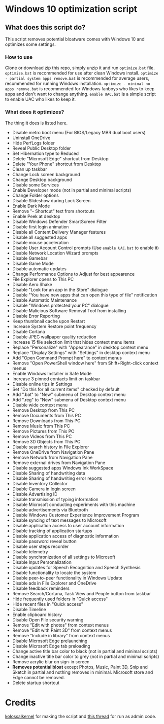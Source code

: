 # Windows 10 optimization script

## What does this script do?
This script removes potential bloatware comes with Windows 10 and optimizes some settings.

### How to use
Clone or download zip this repo, simply unzip it and run `optimize.bat` file. 
`optimize.bat` is recommended for use after clean Windows install.
`optimize - partial system apps remove.bat` is recommended for average users, recommended for running Windows installation.
`optimize - minimal no apps remove.bat` is recommended for Windows fanboys who likes to keep apps and don't want to change anything.
`enable UAC.bat` is a simple script to enable UAC who likes to keep it.

### What does it optimizes?
The thing it does is listed here.

 - Disable metro boot menu (For BIOS/Legacy MBR dual boot users)
 - Uninstall OneDrive
 - Hide PerfLogs folder
 - Reveal Public Desktop folder
 - Set Hibernation type to Reduced
 - Delete "Microsoft Edge" shortcut from Desktop
 - Delete "Your Phone" shortcut from Desktop
 - Clean up taskbar
 - Change Lock screen background
 - Change Desktop background
 - Disable some Services
 - Enable Developer mode (not in partial and minimal scripts)
 - Change Folder options
 - Disable Slideshow during Lock Screen
 - Enable Dark Mode
 - Remove "- Shortcut" text from shortcuts
 - Enable Peek at desktop
 - Disable Windows Defender SmartScreen Filter
 - Disable first login animation
 - Disable all Content Delivery Manager features
 - Disable all suggested apps
 - Disable mouse acceleration
 - Disable User Account Control prompts (Use `enable UAC.bat` to enable it)
 - Disable Network Location Wizard prompts
 - Disable Gamebar
 - Disable Game Mode
 - Disable automatic updates
 - Change Performance Options to Adjust for best appearence
 - File Explorer opens to This PC
 - Disable Aero Shake
 - Disable "Look for an app in the Store" dialogue
 - Disable "You have new apps that can open this type of file" notification
 - Disable Automatic Maintenance
 - Disable "Windows protected your PC" dialogue
 - Disable Malicious Software Removal Tool from installing
 - Disable Error Reporting
 - Keep thumbnail cache upon Restart
 - Increase System Restore point frequency
 - Disable Cortana
 - Disable JPEG wallpaper quality reduction
 - Increase 15 file selection limit that hides context menu items
 - Replace "Personalize" with "Appearance" in desktop context menu
 - Replace "Display Settings" with "Settings" in desktop context menu
 - Add "Open Command Prompt here" to context menus
 - Remove "Open PowerShell window here" from Shift+Right-click context menus
 - Enable Windows Installer in Safe Mode
 - Increase 3 pinned contacts limit on taskbar
 - Disable online tips in Settings
 - Set "Do this for all current items" checked by default
 - Add ".bat" to "New" submenu of Desktop context menu
 - Add ".reg" to "New" submenu of Desktop context menu
 - Disable wide context menu
 - Remove Desktop from This PC
 - Remove Documents from This PC
 - Remove Downloads from This PC
 - Remove Music from This PC
 - Remove Pictures from This PC
 - Remove Videos from This PC
 - Remove 3D Objects from This PC
 - Disable search history in File Explorer
 - Remove OneDrive from Navigation Pane
 - Remove Network from Navigation Pane
 - Remove external drives from Navigation Pane
 - Disable suggested apps Windows Ink WorkSpace
 - Disable Sharing of handwriting data
 - Disable Sharing of handwriting error reports
 - Disable Inventory Collector
 - Disable Camera in login screen
 - Disable Advertising ID
 - Disable transmission of typing information
 - Disable Microsoft conducting experiments with this machine
 - Disable advertisements via Bluetooth
 - Disable Windows Customer Experience Improvement Program
 - Disable syncing of text messages to Microsoft
 - Disable application access to user account information
 - Disable tracking of application startups
 - Disable application access of diagnostic information
 - Disable password reveal button
 - Disable user steps recorder
 - Disable telemetry
 - Disable synchronization of all settings to Microsoft
 - Disable Input Personalization
 - Disable updates for Speech Recognition and Speech Synthesis
 - Disable functionality to locate the system
 - Disable peer-to-peer functionality in Windows Update
 - Disable ads in File Explorer and OneDrive
 - Disable feedback reminders
 - Remove Search/Cortana, Task View and People button from taskbar
 - Hide frequently used folders in "Quick access"
 - Hide recent files in "Quick access"
 - Disable Timeline
 - Enable clipboard history
 - Disable Open File security warning
 - Remove "Edit with photos" from context menus
 - Remove "Edit with Paint 3D" from context menus
 - Remove "Include in library" from context menus
 - Disable Microsoft Edge prelaunching
 - Disable Microsoft Edge tab preloading
 - Change active title bar color to black (not in partial and minimal scripts)
 - Change inactive title bar color to grey (not in partial and minimal scripts)
 - Remove acrylic blur on sign-in screen
 - **Removes potential bloat** except Photos, Music, Paint 3D, Snip and Sketch in partial and nothing removes in minimal. Microsoft store and Edge cannot be removed.
 - Delete startup shortcut

# Credits
[kolossalkernel](https://github.com/kolossalkernel/) for making the script and [this thread](https://stackoverflow.com/questions/11525056/how-to-create-a-batch-file-to-run-cmd-as-administrator) for run as admin code.
